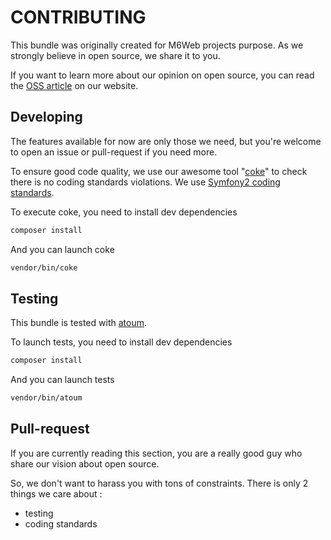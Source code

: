 # CONTRIBUTING

This bundle was originally created for M6Web projects purpose. As we strongly believe in open source, we share it to you.

If you want to learn more about our opinion on open source, you can read the [OSS article](http://tech.m6web.fr/oss/) on our website.

## Developing

The features available for now are only those we need, but you're welcome to open an issue or pull-request if you need more.

To ensure good code quality, we use our awesome tool "[coke](https://github.com/M6Web/Coke)" to check there is no coding standards violations. 
We use [Symfony2 coding standards](https://github.com/M6Web/Symfony2-coding-standard).

To execute coke, you need to install dev dependencies
```bash
composer install
```

And you can launch coke
```bash
vendor/bin/coke
```

## Testing

This bundle is tested with [atoum](https://github.com/atoum/atoum).

To launch tests, you need to install dev dependencies
```bash
composer install
```

And you can launch tests
```bash
vendor/bin/atoum
```

## Pull-request

If you are currently reading this section, you are a really good guy who share our vision about open source.

So, we don't want to harass you with tons of constraints. There is only 2 things we care about :
  * testing
  * coding standards
